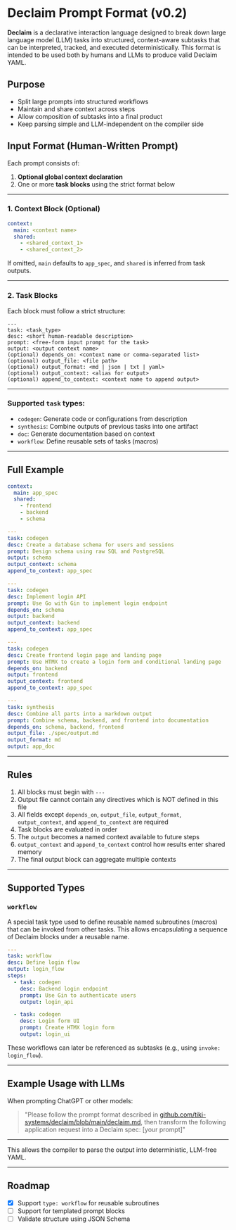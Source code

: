 
# Declaim Prompt Format (v0.2)

**Declaim** is a declarative interaction language designed to break down large language model (LLM) tasks into structured, context-aware subtasks that can be interpreted, tracked, and executed deterministically. This format is intended to be used both by humans and LLMs to produce valid Declaim YAML.

## Purpose

- Split large prompts into structured workflows  
- Maintain and share context across steps  
- Allow composition of subtasks into a final product  
- Keep parsing simple and LLM-independent on the compiler side  

## Input Format (Human-Written Prompt)

Each prompt consists of:

1. **Optional global context declaration**  
2. One or more **task blocks** using the strict format below  

---

### 1. Context Block (Optional)

```yaml
context:
  main: <context name>
  shared:
    - <shared_context_1>
    - <shared_context_2>
```

If omitted, `main` defaults to `app_spec`, and `shared` is inferred from task outputs.

---

### 2. Task Blocks

Each block must follow a strict structure:

```
---
task: <task_type>
desc: <short human-readable description>
prompt: <free-form input prompt for the task>
output: <output context name>
(optional) depends_on: <context name or comma-separated list>
(optional) output_file: <file path>
(optional) output_format: <md | json | txt | yaml>
(optional) output_context: <alias for output>
(optional) append_to_context: <context name to append output>
```

---

### Supported `task` types:

- `codegen`: Generate code or configurations from description  
- `synthesis`: Combine outputs of previous tasks into one artifact  
- `doc`: Generate documentation based on context  
- `workflow`: Define reusable sets of tasks (macros)

---

## Full Example

```yaml
context:
  main: app_spec
  shared:
    - frontend
    - backend
    - schema

---
task: codegen
desc: Create a database schema for users and sessions
prompt: Design schema using raw SQL and PostgreSQL
output: schema
output_context: schema
append_to_context: app_spec

---
task: codegen
desc: Implement login API
prompt: Use Go with Gin to implement login endpoint
depends_on: schema
output: backend
output_context: backend
append_to_context: app_spec

---
task: codegen
desc: Create frontend login page and landing page
prompt: Use HTMX to create a login form and conditional landing page
depends_on: backend
output: frontend
output_context: frontend
append_to_context: app_spec

---
task: synthesis
desc: Combine all parts into a markdown output
prompt: Combine schema, backend, and frontend into documentation
depends_on: schema, backend, frontend
output_file: ./spec/output.md
output_format: md
output: app_doc
```

---

## Rules

1. All blocks must begin with `---`
2. Output file cannot contain any directives which is NOT defined in this file
3. All fields except `depends_on`, `output_file`, `output_format`, `output_context`, and `append_to_context` are required  
4. Task blocks are evaluated in order  
5. The `output` becomes a named context available to future steps  
6. `output_context` and `append_to_context` control how results enter shared memory  
7. The final output block can aggregate multiple contexts  

---

## Supported Types

### `workflow`
A special task type used to define reusable named subroutines (macros) that can be invoked from other tasks. This allows encapsulating a sequence of Declaim blocks under a reusable name.

```yaml
---
task: workflow
desc: Define login flow
output: login_flow
steps:
  - task: codegen
    desc: Backend login endpoint
    prompt: Use Gin to authenticate users
    output: login_api

  - task: codegen
    desc: Login form UI
    prompt: Create HTMX login form
    output: login_ui
```

These workflows can later be referenced as subtasks (e.g., using `invoke: login_flow`).

---

## Example Usage with LLMs

When prompting ChatGPT or other models:

> "Please follow the prompt format described in [github.com/tiki-systems/declaim/blob/main/declaim.md](https://github.com/tiki-systems/declaim/blob/main/declaim.md), then transform the following application request into a Declaim spec: [your prompt]"

---

This allows the compiler to parse the output into deterministic, LLM-free YAML.

---

## Roadmap

- [x] Support `type: workflow` for reusable subroutines  
- [ ] Support for templated prompt blocks  
- [ ] Validate structure using JSON Schema  
